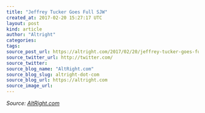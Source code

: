 ```yaml
---
title: "Jeffrey Tucker Goes Full SJW"
created_at: 2017-02-20 15:27:17 UTC
layout: post
kind: article
author: "Altright"
categories: 
tags: 
source_post_url: https://altright.com/2017/02/20/jeffrey-tucker-goes-full-sjw/
source_twitter_url: http://twitter.com/
source_twitter: 
source_blog_name: "AltRight.com"
source_blog_slug: altright-dot-com
source_blog_url: https://altright.com
source_image_url: 
---
```

<div class="">
    <i>Source: <a href="https://altright.com">AltRight.com</a></i>
</div>
